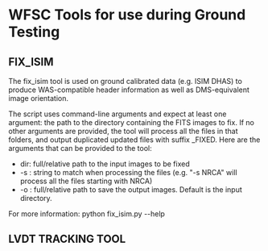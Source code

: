 # WFSC Tools for use during Ground Testing

## FIX_ISIM
The fix_isim tool is used on ground calibrated data (e.g. ISIM DHAS) to produce WAS-compatible header information as well as 
DMS-equivalent image orientation. 

The script uses command-line arguments and expect at least one argument: the path to the directory containing the FITS images to 
fix. If no other arguments are provided, the tool will process all the files in that folders, and output duplicated updated 
files with suffix _FIXED.  Here are the arguments that can be provided to the 
tool:

* dir: full/relative path to the input images to be fixed
* -s : string to match when processing the files (e.g. "-s NRCA" will process all the files starting with NRCA)
* -o : full/relative path to save the output images. Default is the input directory.

For more information: python fix_isim.py --help

## LVDT TRACKING TOOL
